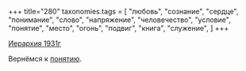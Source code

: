 +++
title="280"
taxonomies.tags = [
 "любовь",
 "сознание",
 "сердце",
 "понимание",
 "слово",
 "напряжение",
 "человечество",
 "условие",
 "понятие",
 "место",
 "огонь",
 "подвиг",
 "книга",
 "служение",
]
+++

[Иерархия 1931г](/agni/1931)

Вернёмся к [понятию](/tags/напряжение).   

